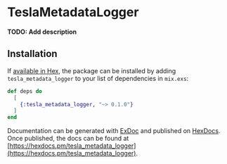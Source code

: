 # TeslaMetadataLogger

**TODO: Add description**

## Installation

If [available in Hex](https://hex.pm/docs/publish), the package can be installed
by adding `tesla_metadata_logger` to your list of dependencies in `mix.exs`:

```elixir
def deps do
  [
    {:tesla_metadata_logger, "~> 0.1.0"}
  ]
end
```

Documentation can be generated with [ExDoc](https://github.com/elixir-lang/ex_doc)
and published on [HexDocs](https://hexdocs.pm). Once published, the docs can
be found at [https://hexdocs.pm/tesla_metadata_logger](https://hexdocs.pm/tesla_metadata_logger).

